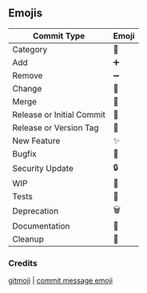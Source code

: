 ## Emojis

Commit Type | Emoji
----------  | -----
Category | 📌
Add | ➕
Remove | ➖
Change | 🔧
Merge | 🔀
Release or Initial Commit | 🎉
Release or Version Tag | 🔖
New Feature | ✨
Bugfix | 🔨
Security Update | 🔒
WIP | 🚧
Tests | 🧪
Deprecation | 🗑️
Documentation | 📗
Cleanup | 📁


### Credits
[gitmoji](https://gitmoji.dev/) | [commit message emoji](https://github.com/dannyfritz/commit-message-emoji)
